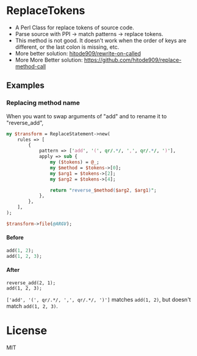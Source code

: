 # ReplaceTokens

- A Perl Class for replace tokens of source code.
- Parse source with PPI -> match patterns -> replace tokens.
- This method is not good. It doesn't work when the order of keys are different, or the last colon is missing, etc.
- More better solution: [hitode909/rewrite-on-called](https://github.com/hitode909/rewrite-on-called)
- More More Better solution: https://github.com/hitode909/replace-method-call


## Examples

### Replacing method name

When you want to swap arguments of "add" and to rename it to "reverse_add",

```perl
my $transform = ReplaceStatement->new(
    rules => [
        {
            pattern => ['add', '(', qr/.*/, ',', qr/.*/, ')'],
            apply => sub {
                my ($tokens) = @_;
                my $method = $tokens->[0];
                my $arg1 = $tokens->[2];
                my $arg2 = $tokens->[4];

                return "reverse_$method($arg2, $arg1)";
            },
        },
    ],
);

$transform->file(@ARGV);
```

#### Before

```perl
add(1, 2);
add(1, 2, 3);
```

#### After

```
reverse_add(2, 1);
add(1, 2, 3);
```

`['add', '(', qr/.*/, ',', qr/.*/, ')']` matches `add(1, 2)`, but doesn't match `add(1, 2, 3)`.

License
=======

MIT
